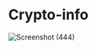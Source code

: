 # Crypto-info


![Screenshot (444)](https://github.com/Toshika-02/Crypto-info/assets/105552050/184d7546-9833-46ab-b505-7267b733ce30)
